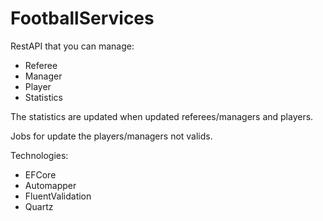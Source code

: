 # FootballServices

RestAPI that you can manage:
- Referee
- Manager
- Player
- Statistics

The statistics are updated when updated referees/managers and players.
	
Jobs for update the players/managers not valids.
	
Technologies:
- EFCore
- Automapper
- FluentValidation
- Quartz
